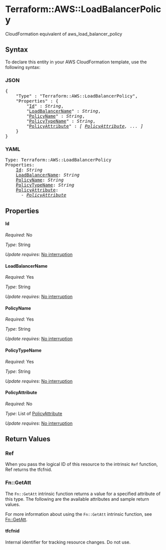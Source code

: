 # Terraform::AWS::LoadBalancerPolicy

CloudFormation equivalent of aws_load_balancer_policy

## Syntax

To declare this entity in your AWS CloudFormation template, use the following syntax:

### JSON

<pre>
{
    "Type" : "Terraform::AWS::LoadBalancerPolicy",
    "Properties" : {
        "<a href="#id" title="Id">Id</a>" : <i>String</i>,
        "<a href="#loadbalancername" title="LoadBalancerName">LoadBalancerName</a>" : <i>String</i>,
        "<a href="#policyname" title="PolicyName">PolicyName</a>" : <i>String</i>,
        "<a href="#policytypename" title="PolicyTypeName">PolicyTypeName</a>" : <i>String</i>,
        "<a href="#policyattribute" title="PolicyAttribute">PolicyAttribute</a>" : <i>[ <a href="policyattribute.md">PolicyAttribute</a>, ... ]</i>
    }
}
</pre>

### YAML

<pre>
Type: Terraform::AWS::LoadBalancerPolicy
Properties:
    <a href="#id" title="Id">Id</a>: <i>String</i>
    <a href="#loadbalancername" title="LoadBalancerName">LoadBalancerName</a>: <i>String</i>
    <a href="#policyname" title="PolicyName">PolicyName</a>: <i>String</i>
    <a href="#policytypename" title="PolicyTypeName">PolicyTypeName</a>: <i>String</i>
    <a href="#policyattribute" title="PolicyAttribute">PolicyAttribute</a>: <i>
      - <a href="policyattribute.md">PolicyAttribute</a></i>
</pre>

## Properties

#### Id

_Required_: No

_Type_: String

_Update requires_: [No interruption](https://docs.aws.amazon.com/AWSCloudFormation/latest/UserGuide/using-cfn-updating-stacks-update-behaviors.html#update-no-interrupt)

#### LoadBalancerName

_Required_: Yes

_Type_: String

_Update requires_: [No interruption](https://docs.aws.amazon.com/AWSCloudFormation/latest/UserGuide/using-cfn-updating-stacks-update-behaviors.html#update-no-interrupt)

#### PolicyName

_Required_: Yes

_Type_: String

_Update requires_: [No interruption](https://docs.aws.amazon.com/AWSCloudFormation/latest/UserGuide/using-cfn-updating-stacks-update-behaviors.html#update-no-interrupt)

#### PolicyTypeName

_Required_: Yes

_Type_: String

_Update requires_: [No interruption](https://docs.aws.amazon.com/AWSCloudFormation/latest/UserGuide/using-cfn-updating-stacks-update-behaviors.html#update-no-interrupt)

#### PolicyAttribute

_Required_: No

_Type_: List of <a href="policyattribute.md">PolicyAttribute</a>

_Update requires_: [No interruption](https://docs.aws.amazon.com/AWSCloudFormation/latest/UserGuide/using-cfn-updating-stacks-update-behaviors.html#update-no-interrupt)

## Return Values

### Ref

When you pass the logical ID of this resource to the intrinsic `Ref` function, Ref returns the tfcfnid.

### Fn::GetAtt

The `Fn::GetAtt` intrinsic function returns a value for a specified attribute of this type. The following are the available attributes and sample return values.

For more information about using the `Fn::GetAtt` intrinsic function, see [Fn::GetAtt](https://docs.aws.amazon.com/AWSCloudFormation/latest/UserGuide/intrinsic-function-reference-getatt.html).

#### tfcfnid

Internal identifier for tracking resource changes. Do not use.

